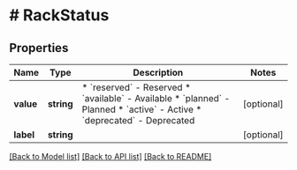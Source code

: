 # # RackStatus

## Properties

Name | Type | Description | Notes
------------ | ------------- | ------------- | -------------
**value** | **string** | * &#x60;reserved&#x60; - Reserved * &#x60;available&#x60; - Available * &#x60;planned&#x60; - Planned * &#x60;active&#x60; - Active * &#x60;deprecated&#x60; - Deprecated | [optional]
**label** | **string** |  | [optional]

[[Back to Model list]](../../README.md#models) [[Back to API list]](../../README.md#endpoints) [[Back to README]](../../README.md)
